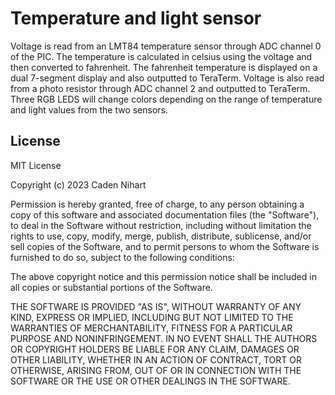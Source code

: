 # Temperature and light sensor
Voltage is read from an LMT84 temperature sensor through ADC channel 0 of the PIC. The temperature is calculated in celsius using the voltage and then converted to fahrenheit. The fahrenheit temperature is displayed on a dual 7-segment display and also outputted to TeraTerm. Voltage is also read from a photo resistor through ADC channel 2 and outputted to TeraTerm. Three RGB LEDS will change colors depending on the range of temperature and light values from the two sensors.

## License

MIT License

Copyright (c) 2023 Caden Nihart

Permission is hereby granted, free of charge, to any person obtaining a copy
of this software and associated documentation files (the "Software"), to deal
in the Software without restriction, including without limitation the rights
to use, copy, modify, merge, publish, distribute, sublicense, and/or sell
copies of the Software, and to permit persons to whom the Software is
furnished to do so, subject to the following conditions:

The above copyright notice and this permission notice shall be included in all
copies or substantial portions of the Software.

THE SOFTWARE IS PROVIDED "AS IS", WITHOUT WARRANTY OF ANY KIND, EXPRESS OR
IMPLIED, INCLUDING BUT NOT LIMITED TO THE WARRANTIES OF MERCHANTABILITY,
FITNESS FOR A PARTICULAR PURPOSE AND NONINFRINGEMENT. IN NO EVENT SHALL THE
AUTHORS OR COPYRIGHT HOLDERS BE LIABLE FOR ANY CLAIM, DAMAGES OR OTHER
LIABILITY, WHETHER IN AN ACTION OF CONTRACT, TORT OR OTHERWISE, ARISING FROM,
OUT OF OR IN CONNECTION WITH THE SOFTWARE OR THE USE OR OTHER DEALINGS IN THE
SOFTWARE.
